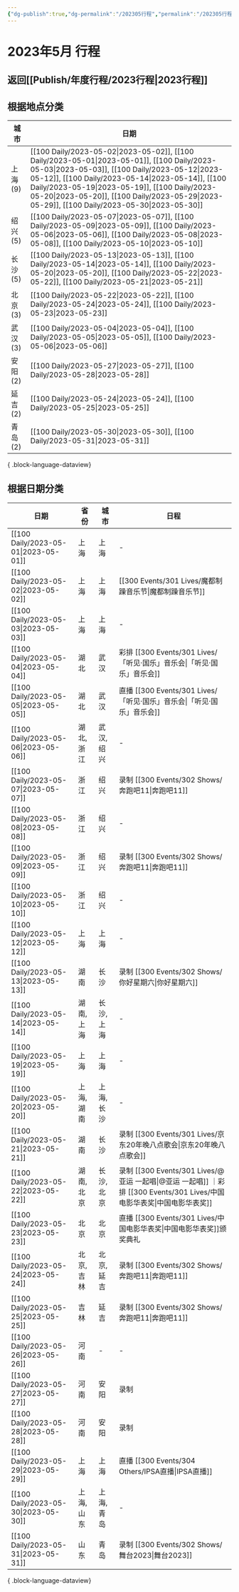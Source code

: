 ```yaml
---
{"dg-publish":true,"dg-permalink":"/202305行程","permalink":"/202305行程/","created":"2023-05-25T20:18:59.803+08:00","updated":"2023-05-25T20:19:23.497+08:00"}
---
```


# 2023年5月 行程

## 返回[[Publish/年度行程/2023行程\|2023行程]]

## 根据地点分类

| 城市     | 日期                                                                                                                                                                                                                                                                                                                                                                              |
| ------ | ------------------------------------------------------------------------------------------------------------------------------------------------------------------------------------------------------------------------------------------------------------------------------------------------------------------------------------------------------------------------------- |
| 上海 (9) | [[100 Daily/2023-05-02\|2023-05-02]], [[100 Daily/2023-05-01\|2023-05-01]], [[100 Daily/2023-05-03\|2023-05-03]], [[100 Daily/2023-05-12\|2023-05-12]], [[100 Daily/2023-05-14\|2023-05-14]], [[100 Daily/2023-05-19\|2023-05-19]], [[100 Daily/2023-05-20\|2023-05-20]], [[100 Daily/2023-05-29\|2023-05-29]], [[100 Daily/2023-05-30\|2023-05-30]] |
| 绍兴 (5) | [[100 Daily/2023-05-07\|2023-05-07]], [[100 Daily/2023-05-09\|2023-05-09]], [[100 Daily/2023-05-06\|2023-05-06]], [[100 Daily/2023-05-08\|2023-05-08]], [[100 Daily/2023-05-10\|2023-05-10]]                                                                                                                                                                     |
| 长沙 (5) | [[100 Daily/2023-05-13\|2023-05-13]], [[100 Daily/2023-05-14\|2023-05-14]], [[100 Daily/2023-05-20\|2023-05-20]], [[100 Daily/2023-05-22\|2023-05-22]], [[100 Daily/2023-05-21\|2023-05-21]]                                                                                                                                                                     |
| 北京 (3) | [[100 Daily/2023-05-22\|2023-05-22]], [[100 Daily/2023-05-24\|2023-05-24]], [[100 Daily/2023-05-23\|2023-05-23]]                                                                                                                                                                                                                                                       |
| 武汉 (3) | [[100 Daily/2023-05-04\|2023-05-04]], [[100 Daily/2023-05-05\|2023-05-05]], [[100 Daily/2023-05-06\|2023-05-06]]                                                                                                                                                                                                                                                       |
| 安阳 (2) | [[100 Daily/2023-05-27\|2023-05-27]], [[100 Daily/2023-05-28\|2023-05-28]]                                                                                                                                                                                                                                                                                                |
| 延吉 (2) | [[100 Daily/2023-05-24\|2023-05-24]], [[100 Daily/2023-05-25\|2023-05-25]]                                                                                                                                                                                                                                                                                                |
| 青岛 (2) | [[100 Daily/2023-05-30\|2023-05-30]], [[100 Daily/2023-05-31\|2023-05-31]]                                                                                                                                                                                                                                                                                                |

{ .block-language-dataview}

## 根据日期分类

| 日期                                      | 省份     | 城市     | 日程                             |
| --------------------------------------- | ------ | ------ | ------------------------------ |
| [[100 Daily/2023-05-01\|2023-05-01]] | 上海     | 上海     | \-                             |
| [[100 Daily/2023-05-02\|2023-05-02]] | 上海     | 上海     | [[300 Events/301 Lives/魔都制躁音乐节\|魔都制躁音乐节]]                    |
| [[100 Daily/2023-05-03\|2023-05-03]] | 上海     | 上海     | \-                             |
| [[100 Daily/2023-05-04\|2023-05-04]] | 湖北     | 武汉     | 彩排 [[300 Events/301 Lives/「听见·国乐」音乐会\|「听见·国乐」音乐会]]              |
| [[100 Daily/2023-05-05\|2023-05-05]] | 湖北     | 武汉     | 直播 [[300 Events/301 Lives/「听见·国乐」音乐会\|「听见·国乐」音乐会]]              |
| [[100 Daily/2023-05-06\|2023-05-06]] | 湖北, 浙江 | 武汉, 绍兴 | \-                             |
| [[100 Daily/2023-05-07\|2023-05-07]] | 浙江     | 绍兴     | 录制 [[300 Events/302 Shows/奔跑吧11\|奔跑吧11]]                   |
| [[100 Daily/2023-05-08\|2023-05-08]] | 浙江     | 绍兴     | \-                             |
| [[100 Daily/2023-05-09\|2023-05-09]] | 浙江     | 绍兴     | 录制 [[300 Events/302 Shows/奔跑吧11\|奔跑吧11]]                   |
| [[100 Daily/2023-05-10\|2023-05-10]] | 浙江     | 绍兴     | \-                             |
| [[100 Daily/2023-05-12\|2023-05-12]] | 上海     | 上海     | \-                             |
| [[100 Daily/2023-05-13\|2023-05-13]] | 湖南     | 长沙     | 录制 [[300 Events/302 Shows/你好星期六\|你好星期六]]                   |
| [[100 Daily/2023-05-14\|2023-05-14]] | 湖南, 上海 | 长沙, 上海 | \-                             |
| [[100 Daily/2023-05-19\|2023-05-19]] | 上海     | 上海     | \-                             |
| [[100 Daily/2023-05-20\|2023-05-20]] | 上海, 湖南 | 上海, 长沙 | \-                             |
| [[100 Daily/2023-05-21\|2023-05-21]] | 湖南     | 长沙     | 录制 [[300 Events/301 Lives/京东20年晚八点歌会\|京东20年晚八点歌会]]              |
| [[100 Daily/2023-05-22\|2023-05-22]] | 湖南, 北京 | 长沙, 北京 | 录制 [[300 Events/301 Lives/@亚运 一起唱\|@亚运 一起唱]] ｜彩排 [[300 Events/301 Lives/中国电影华表奖\|中国电影华表奖]] |
| [[100 Daily/2023-05-23\|2023-05-23]] | 北京     | 北京     | 直播 [[300 Events/301 Lives/中国电影华表奖\|中国电影华表奖]]颁奖典礼             |
| [[100 Daily/2023-05-24\|2023-05-24]] | 北京, 吉林 | 北京, 延吉 | 录制 [[300 Events/302 Shows/奔跑吧11\|奔跑吧11]]                   |
| [[100 Daily/2023-05-25\|2023-05-25]] | 吉林     | 延吉     | 录制 [[300 Events/302 Shows/奔跑吧11\|奔跑吧11]]                   |
| [[100 Daily/2023-05-26\|2023-05-26]] | 河南     | \-     | \-                             |
| [[100 Daily/2023-05-27\|2023-05-27]] | 河南     | 安阳     | 录制                             |
| [[100 Daily/2023-05-28\|2023-05-28]] | 河南     | 安阳     | 录制                             |
| [[100 Daily/2023-05-29\|2023-05-29]] | 上海     | 上海     | 直播 [[300 Events/304 Others/IPSA直播\|IPSA直播]]                  |
| [[100 Daily/2023-05-30\|2023-05-30]] | 上海, 山东 | 上海, 青岛 | \-                             |
| [[100 Daily/2023-05-31\|2023-05-31]] | 山东     | 青岛     | 录制 [[300 Events/302 Shows/舞台2023\|舞台2023]]                  |

{ .block-language-dataview}